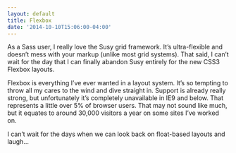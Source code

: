 ```yaml
---
layout: default
title: Flexbox
date: '2014-10-10T15:06:00-04:00'
---
```

As a Sass user, I really love the Susy grid framework. It’s ultra-flexible and doesn’t mess with your markup (unlike most grid systems). That said, I can’t wait for the day that I can finally abandon Susy entirely for the new CSS3 Flexbox layouts.



Flexbox is everything I’ve ever wanted in a layout system. It’s so tempting to throw all my cares to the wind and dive straight in. Support is already really strong, but unfortunately it’s completely unavailable in IE9 and below. That represents a little over 5% of browser users. That may not sound like much, but it equates to around 30,000 visitors a year on some sites I’ve worked on.



I can’t wait for the days when we can look back on float-based layouts and laugh…
